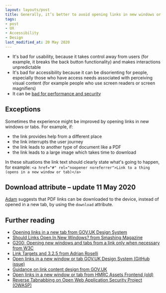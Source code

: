```yaml
---
layout: layouts/post
title: Generally, it’s better to avoid opening links in new windows or tabs
tags:
- post
- UX
- Accessibility
- Design
last_modified_at: 20 May 2020
---
```


- It's bad for usability, because it takes control away from users (for example, it breaks the back button functionality) and makes interactions unpredictable
- It's bad for accessibility because it can be disorienting for people, especially those who have access needs associated with perceiving visual content (for example people who use screen readers or screen magnifiers)
- It can be [bad for performance and security](https://cheatsheetseries.owasp.org/cheatsheets/HTML5_Security_Cheat_Sheet.html#tabnabbing)

## Exceptions

Sometimes the experience might be improved by opening links in new windows or tabs. For example, if:

- the link provides help from a different place
- the link interrupts the user journey
- the link leads to another type of document like a PDF
- the link leads to a large image which takes time to download

In these situations the link text should clearly state what's going to happen, for example: 
`<a href="#" rel="noopener noreferrer">Link to a thing (opens in a new window or tab)</a>`

## Download attribute – update 11 May 2020

[Adam](https://twitter.com/adambsilver) suggests that PDF links can be downloaded to the device, instead of opened in a new tab, by using the `download` attribute.

## Further reading
- [Opening links in a new tab from GOV.UK Design System](https://design-system.service.gov.uk/styles/typography/#opening-links-in-a-new-tab)
- [Should Links Open In New Windows? from Smashing Magazine](https://www.smashingmagazine.com/2008/07/should-links-open-in-new-windows/)
- [G200: Opening new windows and tabs from a link only when necessary from W3C](https://www.w3.org/TR/WCAG20-TECHS/G200.html)
- [Link Targets and 3.2.5 from Adrian Roselli](https://adrianroselli.com/2020/02/link-targets-and-3-2-5.html)
- [Open links in a new window or tab GOV.UK Design System (GitHub issue)](https://github.com/alphagov/govuk-design-system/issues/935)
- [Guidance on link content design from GOV.UK](https://www.gov.uk/guidance/content-design/links)
- [Open links in a new window or tab from HMRC Assets Frontend (old)
](http://hmrc.github.io/assets-frontend/components/open-links-in-a-new-window-or-tab/index.html)
- [Reverse Tabnabbing on Open Web Application Security Project (OWASP)](https://owasp.org/www-community/attacks/Reverse_Tabnabbing)